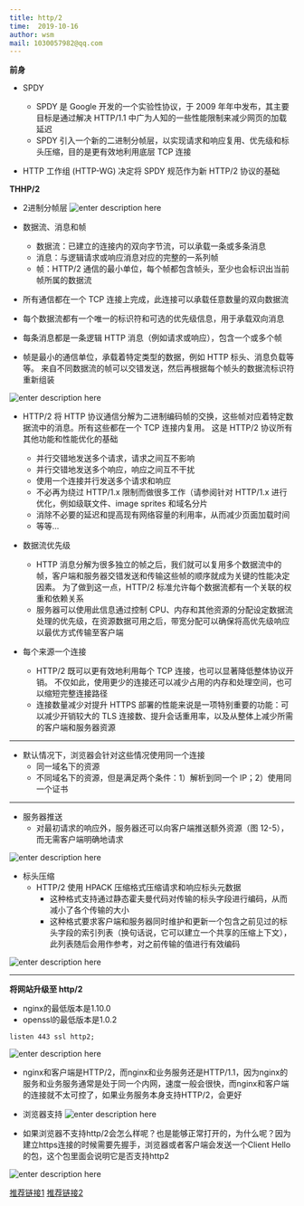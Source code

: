 ```yaml
---
title: http/2
time:  2019-10-16
author: wsm
mail: 1030057982@qq.com
---
```


**前身**
* SPDY 
	* SPDY 是 Google 开发的一个实验性协议，于 2009 年年中发布，其主要目标是通过解决 HTTP/1.1 中广为人知的一些性能限制来减少网页的加载延迟
	* SPDY 引入一个新的二进制分帧层，以实现请求和响应复用、优先级和标头压缩，目的是更有效地利用底层 TCP 连接

* HTTP 工作组 (HTTP-WG)  决定将 SPDY 规范作为新 HTTP/2 协议的基础

**THHP/2**
* 2进制分帧层
![enter description here](https://img.wsmpage.cn/learning/2019-10-16/1571191658866.png)


* 数据流、消息和帧
	* 数据流：已建立的连接内的双向字节流，可以承载一条或多条消息
	* 消息：与逻辑请求或响应消息对应的完整的一系列帧
	* 帧：HTTP/2 通信的最小单位，每个帧都包含帧头，至少也会标识出当前帧所属的数据流

* 所有通信都在一个 TCP 连接上完成，此连接可以承载任意数量的双向数据流
* 每个数据流都有一个唯一的标识符和可选的优先级信息，用于承载双向消息
* 每条消息都是一条逻辑 HTTP 消息（例如请求或响应），包含一个或多个帧
* 帧是最小的通信单位，承载着特定类型的数据，例如 HTTP 标头、消息负载等等。 来自不同数据流的帧可以交错发送，然后再根据每个帧头的数据流标识符重新组装

![enter description here](https://img.wsmpage.cn/learning/2019-10-16/1571191810990.png)


* HTTP/2 将 HTTP 协议通信分解为二进制编码帧的交换，这些帧对应着特定数据流中的消息。所有这些都在一个 TCP 连接内复用。 这是 HTTP/2 协议所有其他功能和性能优化的基础
	* 并行交错地发送多个请求，请求之间互不影响
	* 并行交错地发送多个响应，响应之间互不干扰
	* 使用一个连接并行发送多个请求和响应
	* 不必再为绕过 HTTP/1.x 限制而做很多工作（请参阅针对 HTTP/1.x 进行优化，例如级联文件、image sprites 和域名分片
	* 消除不必要的延迟和提高现有网络容量的利用率，从而减少页面加载时间
	* 等等…

* 数据流优先级
	*  HTTP 消息分解为很多独立的帧之后，我们就可以复用多个数据流中的帧，客户端和服务器交错发送和传输这些帧的顺序就成为关键的性能决定因素。 为了做到这一点，HTTP/2 标准允许每个数据流都有一个关联的权重和依赖关系
	*  服务器可以使用此信息通过控制 CPU、内存和其他资源的分配设定数据流处理的优先级，在资源数据可用之后，带宽分配可以确保将高优先级响应以最优方式传输至客户端

* 每个来源一个连接
	* HTTP/2 既可以更有效地利用每个 TCP 连接，也可以显著降低整体协议开销。 不仅如此，使用更少的连接还可以减少占用的内存和处理空间，也可以缩短完整连接路径
	* 连接数量减少对提升 HTTPS 部署的性能来说是一项特别重要的功能：可以减少开销较大的 TLS 连接数、提升会话重用率，以及从整体上减少所需的客户端和服务器资源 

***
* 默认情况下，浏览器会针对这些情况使用同一个连接
    * 同一域名下的资源
    * 不同域名下的资源，但是满足两个条件：1）解析到同一个 IP；2）使用同一个证书
***

* 服务器推送
	* 对最初请求的响应外，服务器还可以向客户端推送额外资源（图 12-5），而无需客户端明确地请求
	
![enter description here](https://img.wsmpage.cn/learning/2019-10-16/1571193335664.png)

* 标头压缩
	* HTTP/2 使用 HPACK 压缩格式压缩请求和响应标头元数据
		* 这种格式支持通过静态霍夫曼代码对传输的标头字段进行编码，从而减小了各个传输的大小
		* 这种格式要求客户端和服务器同时维护和更新一个包含之前见过的标头字段的索引列表（换句话说，它可以建立一个共享的压缩上下文），此列表随后会用作参考，对之前传输的值进行有效编码

![enter description here](https://img.wsmpage.cn/learning/2019-10-16/1571193583327.png) 

****

**将网站升级至 http/2**
* nginx的最低版本是1.10.0
* openssl的最低版本是1.0.2

``` 
listen 443 ssl http2;
```
![enter description here](https://img.wsmpage.cn/learning/2019-10-16/1571193810703.png)


* nginx和客户端是HTTP/2，而nginx和业务服务还是HTTP/1.1，因为nginx的服务和业务服务通常是处于同一个内网，速度一般会很快，而nginx和客户端的连接就不太可控了，如果业务服务本身支持HTTP/2，会更好

* 浏览器支持
![enter description here](https://img.wsmpage.cn/learning/2019-10-16/1571193924437.png)

* 如果浏览器不支持http/2会怎么样呢？也是能够正常打开的，为什么呢？因为建立https连接的时候需要先握手，浏览器或者客户端会发送一个Client Hello的包，这个包里面会说明它是否支持http2

![enter description here](https://img.wsmpage.cn/learning/2019-10-16/1571193964057.png)



[推荐链接1](https://developers.google.com/web/fundamentals/performance/http2/)
[推荐链接2](https://zhuanlan.zhihu.com/p/29609078)